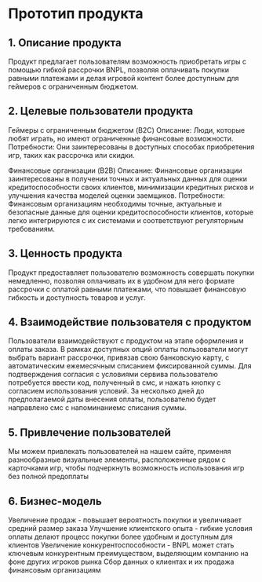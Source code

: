 
# Прототип продукта


## 1. Описание продукта

Продукт предлагает пользователям возможность приобретать игры с помощью гибкой рассрочки BNPL, позволяя оплачивать покупки равными платежами и делая игровой контент более доступным для геймеров с ограниченным бюджетом.


## 2. Целевые пользователи продукта

Геймеры с ограниченным бюджетом (B2C)
Описание: Люди, которые любят играть, но имеют ограниченные финансовые возможности.
Потребности: Они заинтересованы в доступных способах приобретения игр, таких как рассрочка или скидки.

Финансовые организации (B2B)
Описание: Финансовые организации заинтересованы в получении точных и актуальных данных для оценки кредитоспособности своих клиентов, минимизации кредитных рисков и улучшения качества моделей оценки заемщиков.
Потребности: Финансовым организациям необходимы точные, актуальные и безопасные данные для оценки кредитоспособности клиентов, которые легко интегрируются с их системами и соответствуют регуляторным требованиям.


## 3. Ценность продукта

Продукт предоставляет пользователю возможность совершать покупки немедленно, позволяя оплачивать их в удобном для него формате рассрочки с оплатой равными платежами, что повышает финансовую гибкость и доступность товаров и услуг.


## 4. Взаимодействие пользователя с продуктом

Пользователи взаимодействуют с продуктом на этапе оформления и оплаты заказа. В рамках доступных опций оплаты пользователи могут выбрать вариант рассрочки, привязав свою банковскую карту, с автоматическим ежемесячным списанием фиксированной суммы. Для подтверждения согласия с условиями сервива пользователю потребуется ввести код, полученный в смс, и нажать кнопку с согласием использования условий. 
За несколько дней до предполагаемой даты внесения оплаты, пользователю будет направлено смс с напоминаниемс списания суммы.


## 5. Привлечение пользователей

Мы можем привлекать пользователей на нашем сайте, применяя разнообразные визуальные элементы, расположенные рядом с карточками игр, чтобы подчеркнуть возможность использования игр без полной предоплаты

## 6. Бизнес-модель

Увеличение продаж - повышает вероятность покупки и увеличивает средний размер заказа
Улучшение клиентского опыта - гибкие условия оплаты делают процесс покупки более удобным и доступным для клиентов
Увеличение конкурентоспособности - BNPL может стать ключевым конкурентным преимуществом, выделяющим компанию на фоне других игроков рынка
Сбор данных о клиентах и их продажа финансовым организациям